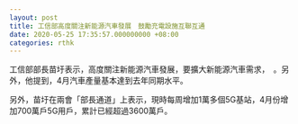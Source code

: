 ```yaml
---
layout: post
title: 工信部高度關注新能源汽車發展　鼓勵充電設施互聯互通
date: 2020-05-25 17:35:57.000000000 +08:00
categories: rthk
---
```


工信部部長苗圩表示，高度關注新能源汽車發展，要擴大新能源汽車需求，　。另外，他提到，4月汽車產量基本達到去年同期水平。

另外，苗圩在兩會「部長通道」上表示，現時每周增加1萬多個5G基站，4月份增加700萬戶5G用戶，累計已經超過3600萬戶。
